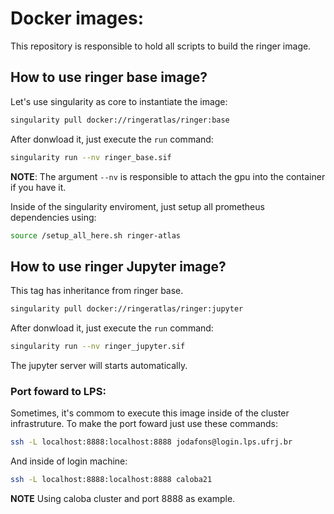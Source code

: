 # Docker images:

This repository is responsible to hold all scripts to build the ringer image.

## How to use ringer base image?

Let's use singularity as core to instantiate the image:

```bash
singularity pull docker://ringeratlas/ringer:base
```

After donwload it, just execute the `run` command:
```bash
singularity run --nv ringer_base.sif
```

**NOTE**: The argument `--nv` is responsible to attach the gpu into the container if you have it.

Inside of the singularity enviroment, just setup all prometheus dependencies using:

```bash
source /setup_all_here.sh ringer-atlas
```


## How to use ringer Jupyter image?

This tag has inheritance from ringer base.

```bash
singularity pull docker://ringeratlas/ringer:jupyter
```

After donwload it, just execute the `run` command:

```bash
singularity run --nv ringer_jupyter.sif
```
The jupyter server will starts automatically. 

### Port foward to LPS:

Sometimes, it's commom to execute this image inside of the 
cluster infrastruture. To make the port foward just use these commands:

```bash
ssh -L localhost:8888:localhost:8888 jodafons@login.lps.ufrj.br
```

And inside of login machine:
```bash
ssh -L localhost:8888:localhost:8888 caloba21
```

**NOTE** Using caloba cluster and port 8888 as example.

